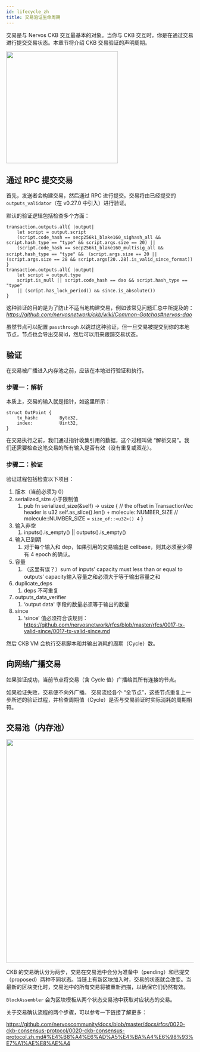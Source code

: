 ```yaml
---
id: lifecycle_zh
title: 交易验证生命周期
---
```


交易是与 Nervos CKB 交互最基本的对象。当你与 CKB 交互时，你是在通过交易进行提交交易状态。本章节将介绍 CKB 交易验证的声明周期。

<img src="../assets/essay/lifecycle.png" width = "300"/>

##  通过 RPC 提交交易

首先，发送者会构建交易，然后通过 RPC 进行提交。交易将由已经提交的 `outputs_validator`（在 v0.27.0 中引入）进行验证。

默认的验证逻辑包括检查多个方面：

```
transaction.outputs.all{ |output|
    let script = output.script
    (script.code_hash == secp256k1_blake160_sighash_all && script.hash_type == "type" && script.args.size == 20) ||
    (script.code_hash == secp256k1_blake160_multisig_all && script.hash_type == "type" && （script.args.size == 20 || (script.args.size == 28 && script.args[20..28].is_valid_since_format))
}
transaction.outputs.all{ |output|
    let script = output.type
    script.is_null || script.code_hash == dao && script.hash_type == "type"
    || (script.has_lock_period() && since.is_absolute())
}
```

这种验证的目的是为了防止不适当地构建交易，例如该常见问题汇总中所提及的： *https://github.com/nervosnetwork/ckb/wiki/Common-Gotchas#nervos-dao* 

虽然节点可以配置 `passthrough` 以跳过这种验证，但一旦交易被提交到你的本地节点，节点也会导出交易id，然后可以用来跟踪交易状态。

## 验证

在交易被广播进入内存池之前，应该在本地进行验证和执行。

### 步骤一：解析

本质上，交易的输入就是指针，如这里所示：

```
struct OutPoint {
    tx_hash:        Byte32,
    index:          Uint32,
}
```

在交易执行之前，我们通过指针收集引用的数据，这个过程叫做 “解析交易”。我们还需要检查这笔交易的所有输入是否有效（没有重复或双花）。

### 步骤二：验证

验证过程包括检查以下项目：       

1. 版本（当前必须为 0） 
2. serialized_size 小于限制值
    1. pub fn serialized_size(&self) -> usize {
            // the offset in TransactionVec header is u32
            self.as_slice().len() + molecule::NUMBER_SIZE
            // molecule::NUMBER_SIZE = `size_of::<u32>() 4`
        }
3. 输入非空
    1. inputs().is_empty() || outputs().is_empty()
4. 输入已到期
    1. 对于每个输入和 dep，如果引用的交易输出是 cellbase，则其必须至少得有 4 epoch 的确认。
5. 容量
    1. （这里有误？）sum of inputs’ capacity must less than or equal to outputs’ capacity输入容量之和必须大于等于输出容量之和
6. duplicate_deps
    1. deps 不可重复
7. outputs_data_verifier
    1.  ‘output data' 字段的数量必须等于输出的数量
8. since     
    1. ‘since’ 值必须符合该规则：https://github.com/nervosnetwork/rfcs/blob/master/rfcs/0017-tx-valid-since/0017-tx-valid-since.md

然后 CKB VM 会执行交易脚本和并输出消耗的周期（Cycle）数。

## 向网络广播交易

如果验证成功，当前节点将交易（含 Cycle 值）广播给其所有连接的节点。

如果验证失败，交易便不向外广播。 交易流经各个 “全节点”，这些节点重复上一步所述的验证过程，并检查周期值（Cycle）是否与交易验证时实际消耗的周期相符。

## 交易池（内存池）

<img src="../assets/essay/mempool.png" width = "600"/>

CKB 的交易确认分为两步，交易在交易池中会分为准备中（pending）和已提交（proposed）两种不同状态。当链上有新区块加入时，交易的状态就会改变。当最新的区块变化时，交易池中的所有交易将被重新扫描，以确保它们仍然有效。

`BlockAssembler` 会为区块模板从两个状态交易池中获取对应状态的交易。

关于交易确认流程的两个步骤，可以参考一下链接了解更多：

https://github.com/nervoscommunity/docs/blob/master/docs/rfcs/0020-ckb-consensus-protocol/0020-ckb-consensus-protocol.zh.md#%E4%B8%A4%E6%AD%A5%E4%BA%A4%E6%98%93%E7%A1%AE%E8%AE%A4

